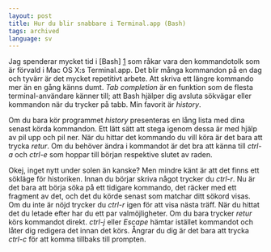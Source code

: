 ```yaml
---
layout: post
title: Hur du blir snabbare i Terminal.app (Bash)
tags: archived
language: sv
---
```

Jag spenderar mycket tid i [Bash] [1] som råkar vara den kommandotolk som är förvald i Mac&nbsp;OS&nbsp;X:s Terminal.app. Det blir många kommandon på en dag och tyvärr är det mycket repetitivt arbete. Att skriva ett längre kommando mer än en gång känns dumt. _Tab completion_ är en funktion som de flesta terminal-användare känner till; att Bash hjälper dig avsluta sökvägar eller kommandon när du trycker på tabb. Min favorit är _history_.

Om du bara kör programmet _history_ presenteras en lång lista med dina senast körda kommandon. Ett lätt sätt att stega igenom dessa är med hjälp av pil upp och pil ner. När du hittar det kommando du vill köra är det bara att trycka _retur_. Om du behöver ändra i kommandot är det bra att känna till _ctrl-a_ och _ctrl-e_ som hoppar till början respektive slutet av raden.

Okej, inget nytt under solen än kanske? Men mindre känt är att det finns ett sökläge för historiken. Innan du börjar skriva något trycker du _ctrl-r_. Nu är det bara att börja söka på ett tidigare kommando, det räcker med ett fragment av det, och det du körde senast som matchar ditt sökord visas. Om du inte är nöjd trycker du _ctrl-r_ igen för att visa nästa träff. När du hittat det du letade efter har du ett par valmöjligheter. Om du bara trycker _retur_ körs kommandot direkt. _ctrl-j_ eller _Escape_ hämtar istället kommandot och låter dig redigera det innan det körs. Ångrar du dig är det bara att trycka _ctrl-c_ för att komma tillbaks till prompten.

[1]: http://sv.wikipedia.org/wiki/Bash
